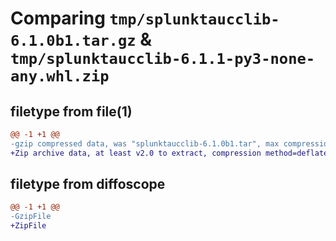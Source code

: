 # Comparing `tmp/splunktaucclib-6.1.0b1.tar.gz` & `tmp/splunktaucclib-6.1.1-py3-none-any.whl.zip`

## filetype from file(1)

```diff
@@ -1 +1 @@
-gzip compressed data, was "splunktaucclib-6.1.0b1.tar", max compression
+Zip archive data, at least v2.0 to extract, compression method=deflate
```

## filetype from diffoscope

```diff
@@ -1 +1 @@
-GzipFile
+ZipFile
```

